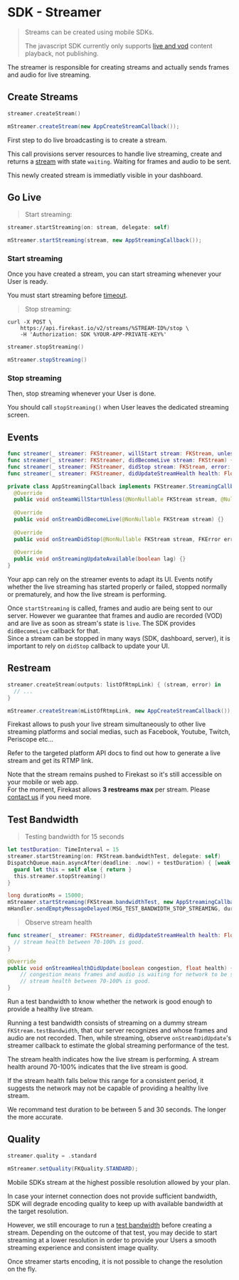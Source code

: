 # SDK - Streamer

<blockquote class="lang-specific javascript shell">
<p class="lang-specific shell">Streams can be created using mobile SDKs.</p>
<p class="lang-specific javascript">The javascript SDK currently only supports <a href="#watch-live-or-replay-as-vod">live and vod</a> content playback, not publishing.</p>
</blockquote>

The streamer is responsible for creating streams and actually sends frames and audio for live streaming.

## Create Streams

```swift
streamer.createStream()
```

```java
mStreamer.createStream(new AppCreateStreamCallback());
```

First step to do live broadcasting is to create a stream.

This call provisions server resources to handle live streaming, create and returns a [stream](#sdk-stream) with state `waiting`. Waiting for frames and audio to be sent.

This newly created stream is immediatly visible in your dashboard.

## Go Live

<blockquote class="lang-specific swift java">
<p>Start streaming:</p>
</blockquote>

```swift
streamer.startStreaming(on: stream, delegate: self)
```

```java
mStreamer.startStreaming(stream, new AppStreamingCallback());
```
### Start streaming

Once you have created a stream, you can start streaming whenever your User is ready.
<aside class="notice">You must start streaming before <a href="#timeout">timeout</a>.</aside>

<blockquote class=
"lang-specific swift java shell">
<p>Stop streaming:</p>
</blockquote>

```shell
curl -X POST \
    https://api.firekast.io/v2/streams/%STREAM-ID%/stop \
    -H 'Authorization: SDK %YOUR-APP-PRIVATE-KEY%' 
```

```swift
streamer.stopStreaming()
```

```java
mStreamer.stopStreaming()
```
### Stop streaming

Then, stop streaming whenever your User is done.

<aside class="notice">You should call <code>stopStreaming()</code> when User leaves the dedicated streaming screen.</aside>

## Events

```swift
func streamer(_ streamer: FKStreamer, willStart stream: FKStream, unless error: NSError?) {}
func streamer(_ streamer: FKStreamer, didBecomeLive stream: FKStream) {}
func streamer(_ streamer: FKStreamer, didStop stream: FKStream, error: NSError?) {}
func streamer(_ streamer: FKStreamer, didUpdateStreamHealth health: Float) {}
```

```java
private class AppStreamingCallback implements FKStreamer.StreamingCallback {
  @Override
  public void onSteamWillStartUnless(@NonNullable FKStream stream, @Nullable FKError error) {}
  
  @Override
  public void onStreamDidBecomeLive(@NonNullable FKStream stream) {}
  
  @Override
  public void onStreamDidStop(@NonNullable FKStream stream, FKError error) {}
  
  @Override
  public void onStreamingUpdateAvailable(boolean lag) {}
}
```

Your app can rely on the streamer events to adapt its UI. Events notify whether the live streaming has started properly or failed, stopped normally or prematurely, and how the live stream is performing.

<aside class="notice">Once <code>startStreaming</code> is called, frames and audio are being sent to our server. However we guarantee that frames and audio are recorded (VOD) and are live as soon as stream's state is <code>live</code>. The SDK provides <code>didBecomeLive</code> callback for that.</aside>

<aside class="notice">
Since a stream can be stopped in many ways (SDK, dashboard, server), it is important to rely on <code>didStop</code> callback to update your UI.
</aside>

## Restream

```swift
streamer.createStream(outputs: listOfRtmpLink) { (stream, error) in 
  // ...
}
```

```java
mStreamer.createStream(mListOfRtmpLink, new AppCreateStreamCallback());
```

Firekast allows to push your live stream simultaneously to other live streaming platforms and social medias, such as Facebook, Youtube, Twitch, Periscope etc...

Refer to the targeted platform API docs to find out how to generate a live stream and get its RTMP link.

<aside class="notice">
Note that the stream remains pushed to Firekast so it's still accessible on your mobile or web app.
</aside>

<aside class="warning">
For the moment, Firekast allows <strong>3 restreams max</strong> per stream. Please <a href="https://firekast.zendesk.com/hc/en-gb/requests/new">contact us</a> if you need more.
</aside>

## Test Bandwidth

<blockquote class="lang-specific swift java">
<p>Testing bandwidth for 15 seconds</p>
</blockquote>

```swift
let testDuration: TimeInterval = 15
streamer.startStreaming(on: FKStream.bandwidthTest, delegate: self)
DispatchQueue.main.asyncAfter(deadline: .now() + testDuration) { [weak self] in
  guard let this = self else { return }
  this.streamer.stopStreaming()
}
```

```java
long durationMs = 15000;
mStreamer.startStreaming(FKStream.bandwidthTest, new AppStreamingCallback());
mHandler.sendEmptyMessageDelayed(MSG_TEST_BANDWIDTH_STOP_STREAMING, durationMs)
```

<blockquote class="lang-specific swift java">
<p>Observe stream health</p>
</blockquote>

```swift
func streamer(_ streamer: FKStreamer, didUpdateStreamHealth health: Float) {
  // stream health between 70-100% is good.
}
```

```java
@Override
public void onStreamHealthDidUpdate(boolean congestion, float health) {
    // congestion means frames and audio is waiting for network to be sent. Note that, while congested, the camera preview stucks on the frame and will resume as soon as data is sent.
    // stream health between 70-100% is good.
}
```

Run a test bandwidth to know whether the network is good enough to provide a healthy live stream.

Running a test bandwidth consists of streaming on a dummy stream `FKStream.testBandwidth`, that our server recognizes and whose frames and audio are not recorded. Then, while streaming, observe `onStreamDidUpdate`'s streamer callback to estimate the global streaming performance of the test.

The stream health indicates how the live stream is performing. A stream health around 70-100% indicates that the live stream is good.

If the stream health falls below this range for a consistent period, it suggests the network may not be capable of providing a healthy live stream.

<aside class="notice">
We recommand test duration to be between 5 and 30 seconds. The longer the more accurate.
</aside>

## Quality

```swift
streamer.quality = .standard
```

```java
mStreamer.setQuality(FKQuality.STANDARD);
```

Mobile SDKs stream at the highest possible resolution allowed by your plan.

In case your internet connection does not provide sufficient bandwidth, SDK will degrade encoding quality to keep up with available bandwidth at the target resolution. 

However, we still encourage to run a [test bandwidth](#test-bandwidth) before creating a stream. Depending on the outcome of that test, you may decide to start streaming at a lower resolution in order to provide your Users a smooth streaming experience and consistent image quality.

<aside class="notice">Once streamer starts encoding, it is not possible to change the resolution on the fly.</aside>

<!-- <aside class="warning">You are responsible of targetting a resolution inferior or equal that is handled by your plan, otherwise <code>createStream</code> will fail.</aside> -->
